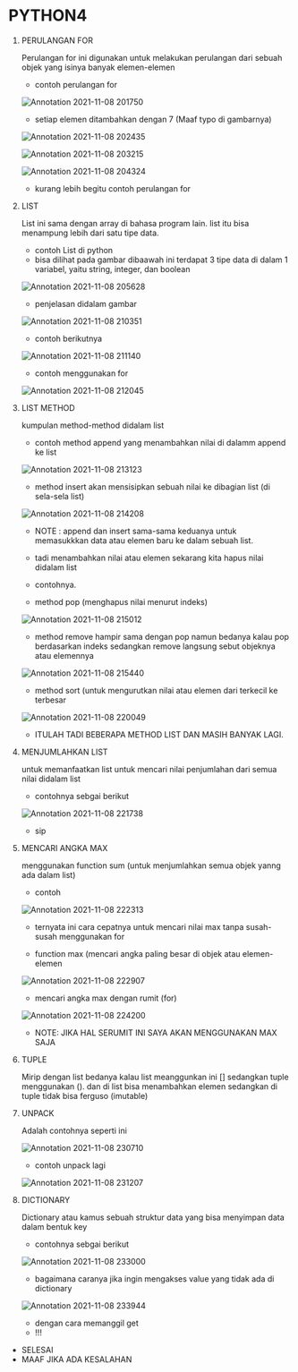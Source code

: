 # PYTHON4

1. PERULANGAN FOR

    Perulangan for ini digunakan untuk melakukan perulangan dari sebuah objek yang isinya banyak elemen-elemen
    
    - contoh perulangan for 

    ![Annotation 2021-11-08 201750](https://user-images.githubusercontent.com/92988781/140862740-95bd2741-f6dc-469d-baa9-9b5b8cd1275a.png)
    
    - setiap elemen ditambahkan dengan 7 (Maaf typo di gambarnya)
    
    ![Annotation 2021-11-08 202435](https://user-images.githubusercontent.com/92988781/140862815-8cfb84f8-9148-4651-a7de-c4afc0cf9054.png)
    
    ![Annotation 2021-11-08 203215](https://user-images.githubusercontent.com/92988781/140862852-db40db93-b1ec-409f-ab78-739a7d456401.png)
    
    ![Annotation 2021-11-08 204324](https://user-images.githubusercontent.com/92988781/140863689-3357e281-a22b-42a1-ac04-177cc339399e.png)
    
    - kurang lebih begitu contoh perulangan for



2. LIST

    List ini sama dengan array di bahasa program lain. list itu bisa menampung lebih dari satu tipe data.
    
    - contoh List di python
    - bisa dilihat pada gambar dibaawah ini terdapat 3 tipe data di dalam 1 variabel, yaitu string, integer, dan boolean

    ![Annotation 2021-11-08 205628](https://user-images.githubusercontent.com/92988781/140865055-21af8f80-979d-4d90-93f0-43edfe74663c.png)
    
    - penjelasan didalam gambar

    ![Annotation 2021-11-08 210351](https://user-images.githubusercontent.com/92988781/140865678-0b83ee7e-9c71-4f2b-9a9e-9a0325344871.png)
    
    - contoh berikutnya

    ![Annotation 2021-11-08 211140](https://user-images.githubusercontent.com/92988781/140866322-2c97174e-b201-4cb7-9ea9-5761f2e8811f.png)
    
    
    - contoh menggunakan for 

    ![Annotation 2021-11-08 212045](https://user-images.githubusercontent.com/92988781/140867151-8faee069-8349-4cc2-9050-43fac3b2cd6a.png)




3. LIST METHOD

    kumpulan method-method didalam list
    
    - contoh method append yang menambahkan nilai di dalamm append ke list

    ![Annotation 2021-11-08 213123](https://user-images.githubusercontent.com/92988781/140868095-5b2fdb5d-1134-4bce-b8b5-b318d66d4f19.png)
    
    - method insert akan mensisipkan sebuah nilai ke dibagian list (di sela-sela list)

    ![Annotation 2021-11-08 214208](https://user-images.githubusercontent.com/92988781/140869023-bcf84313-943f-4eea-bf06-e29325c67dc3.png)
    
    - NOTE : append dan insert sama-sama keduanya untuk memasukkkan data atau elemen baru ke dalam sebuah list.


    - tadi menambahkan nilai atau elemen sekarang kita hapus nilai  didalam list 

    - contohnya.

    - method pop (menghapus nilai menurut indeks)

    ![Annotation 2021-11-08 215012](https://user-images.githubusercontent.com/92988781/140869841-76846c00-b2c4-4799-8641-60f7abc79855.png)
    
    - method remove hampir sama dengan pop namun bedanya kalau pop berdasarkan indeks sedangkan remove langsung sebut objeknya atau elemennya

    ![Annotation 2021-11-08 215440](https://user-images.githubusercontent.com/92988781/140870310-35af0d3c-9feb-4dd0-9408-17c6e2d86bb1.png)
    
    - method sort (untuk mengurutkan nilai atau elemen dari terkecil ke terbesar 

    ![Annotation 2021-11-08 220049](https://user-images.githubusercontent.com/92988781/140870856-b4b5d6d9-8036-417e-bb1f-70f580530d28.png)
    
    - ITULAH TADI BEBERAPA METHOD LIST DAN MASIH BANYAK LAGI.



4. MENJUMLAHKAN LIST

    untuk memanfaatkan list untuk mencari nilai penjumlahan dari semua nilai didalam list
    
    - contohnya sebgai berikut

    ![Annotation 2021-11-08 221738](https://user-images.githubusercontent.com/92988781/140872435-9e8f82ea-cfb5-4595-8053-8416256739bf.png)
    
    - sip



5. MENCARI ANGKA MAX

    menggunakan function sum (untuk menjumlahkan semua objek yanng ada dalam list)
    
    - contoh

    ![Annotation 2021-11-08 222313](https://user-images.githubusercontent.com/92988781/140873001-460ec96c-1c9d-4af8-a71b-f6e54feef47b.png)

    - ternyata ini cara cepatnya untuk mencari nilai max tanpa susah-susah menggunakan for


    - function max (mencari angka paling besar di objek atau elemen-elemen
     
    ![Annotation 2021-11-08 222907](https://user-images.githubusercontent.com/92988781/140873680-7e87305d-41f5-41bf-beb2-b5edf3f20c81.png)
    
    - mencari angka max dengan rumit (for)

    ![Annotation 2021-11-08 224200](https://user-images.githubusercontent.com/92988781/140875020-84519e99-beac-49c9-ba0c-e1dc1f233814.png)
    
    - NOTE: JIKA HAL SERUMIT INI SAYA AKAN MENGGUNAKAN MAX SAJA



6. TUPLE

    Mirip dengan list bedanya kalau list meanggunkan ini [] sedangkan tuple menggunakan (). dan di list bisa menambahkan elemen sedangkan di tuple tidak bisa ferguso (imutable)
    
    
7. UNPACK
    
    Adalah contohnya seperti ini    
    
    ![Annotation 2021-11-08 230710](https://user-images.githubusercontent.com/92988781/140877998-a17f88a7-051e-4107-a31d-2c6030086cb0.png)
    
    - contoh unpack lagi 

    ![Annotation 2021-11-08 231207](https://user-images.githubusercontent.com/92988781/140878450-c121991d-86d0-4448-8cc5-35eb95f98690.png)
    
  
  
  
  
  
  
8. DICTIONARY

    Dictionary atau kamus sebuah struktur data yang bisa menyimpan data dalam bentuk key
    
    - contohnya sebgai berikut

    ![Annotation 2021-11-08 233000](https://user-images.githubusercontent.com/92988781/140880875-54f4d3c9-8906-4189-993d-0c91308843f1.png)
    
    
    - bagaimana caranya jika ingin mengakses value yang tidak ada di dictionary

    ![Annotation 2021-11-08 233944](https://user-images.githubusercontent.com/92988781/140882187-e11ba3e0-92c8-4f9b-8817-26cf63ea3c71.png)
    
    - dengan cara memanggil get 
    - !!!

- SELESAI
- MAAF JIKA ADA KESALAHAN 







    



    



    



    
    
    
    




    
